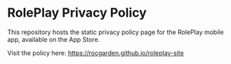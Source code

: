 # RolePlay Privacy Policy

This repository hosts the static privacy policy page for the RolePlay mobile app, available on the App Store.

Visit the policy here: https://rocgarden.github.io/roleplay-site
